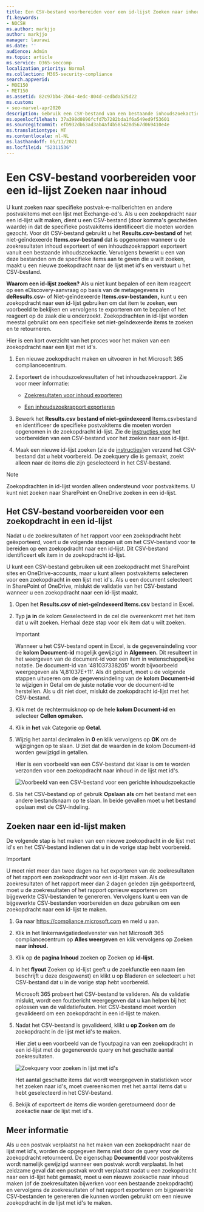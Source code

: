 ```yaml
---
title: Een CSV-bestand voorbereiden voor een id-lijst Zoeken naar inhoud
f1.keywords:
- NOCSH
ms.author: markjjo
author: markjjo
manager: laurawi
ms.date: ''
audience: Admin
ms.topic: article
ms.service: O365-seccomp
localization_priority: Normal
ms.collection: M365-security-compliance
search.appverid:
- MOE150
- MET150
ms.assetid: 82c97bb4-2b64-4edc-804d-cedbda525d22
ms.custom:
- seo-marvel-apr2020
description: Gebruik een CSV-bestand van een bestaande inhoudszoekactie om een zoekopdracht in de lijst met id's te maken die specifieke e-mailitems retourneert.
ms.openlocfilehash: 37a398d0896fcfd7b7282bda1f6a549ed9f53601
ms.sourcegitcommit: efb932db63ad3ab4af4b585428d567d069410e4e
ms.translationtype: MT
ms.contentlocale: nl-NL
ms.lasthandoff: 05/11/2021
ms.locfileid: "52311536"
---
```

# <a name="prepare-a-csv-file-for-an-id-list-content-search"></a>Een CSV-bestand voorbereiden voor een id-lijst Zoeken naar inhoud

U kunt zoeken naar specifieke postvak-e-mailberichten en andere postvakitems met een lijst met Exchange-ed's. Als u een zoekopdracht naar een id-lijst wilt maken, dient u een CSV-bestand (door komma's gescheiden waarde) in dat de specifieke postvakitems identificeert die moeten worden gezocht. Voor dit CSV-bestand gebruikt u het **Results.csv-bestand of** het niet-geïndexeerde **Items.csv-bestand** dat is opgenomen wanneer u de zoekresultaten inhoud exporteert of een inhoudszoekrapport exporteert vanuit een bestaande inhoudszoekactie. Vervolgens bewerkt u een van deze bestanden om de specifieke items aan te geven die u wilt zoeken, maakt u een nieuwe zoekopdracht naar de lijst met id's en verstuurt u het CSV-bestand.

**Waarom een id-lijst zoeken?** Als u niet kunt bepalen of een item reageert op een eDiscovery-aanvraag op basis van de metagegevens in **deResults.csv-** of Niet-geïndexeerde **Items.csv-bestanden,** kunt u een zoekopdracht naar een id-lijst gebruiken om dat item te zoeken, een voorbeeld te bekijken en vervolgens te exporteren om te bepalen of het reageert op de zaak die u onderzoekt. Zoekopdrachten in id-lijst worden meestal gebruikt om een specifieke set niet-geïndexeerde items te zoeken en te retourneren.

Hier is een kort overzicht van het proces voor het maken van een zoekopdracht naar een lijst met id's.

1. Een nieuwe zoekopdracht maken en uitvoeren in het Microsoft 365 compliancecentrum.

2. Exporteert de inhoudszoekresultaten of het inhoudszoekrapport. Zie voor meer informatie:

    - [Zoekresultaten voor inhoud exporteren](export-search-results.md)

    - [Een inhoudszoekrapport exporteren](export-a-content-search-report.md)

3. Bewerk het **Results.csv** **bestand of niet-geïndexeerd** Items.csvbestand en identificeer de specifieke postvakitems die moeten worden opgenomen in de zoekopdracht id-lijst. Zie de [instructies voor](#prepare-the-csv-file-for-an-id-list-search) het voorbereiden van een CSV-bestand voor het zoeken naar een id-lijst.

4. Maak een nieuwe id-lijst zoeken (zie de [instructies)](#create-an-id-list-search)en verzend het CSV-bestand dat u hebt voorbereid. De zoekquery die is gemaakt, zoekt alleen naar de items die zijn geselecteerd in het CSV-bestand.

> [!NOTE]
> Zoekopdrachten in id-lijst worden alleen ondersteund voor postvakitems. U kunt niet zoeken naar SharePoint en OneDrive zoeken in een id-lijst.

## <a name="prepare-the-csv-file-for-an-id-list-search"></a>Het CSV-bestand voorbereiden voor een zoekopdracht in een id-lijst

Nadat u de zoekresultaten of het rapport voor een zoekopdracht hebt geëxporteerd, voert u de volgende stappen uit om het CSV-bestand voor te bereiden op een zoekopdracht naar een id-lijst. Dit CSV-bestand identificeert elk item in de zoekopdracht id-lijst.

U kunt een CSV-bestand gebruiken uit een zoekopdracht met SharePoint sites en OneDrive-accounts, maar u kunt alleen postvakitems selecteren voor een zoekopdracht in een lijst met id's. Als u een document selecteert in SharePoint of OneDrive, mislukt de validatie van het CSV-bestand wanneer u een zoekopdracht naar een id-lijst maakt.

1. Open het **Results.csv** **of niet-geïndexeerd Items.csv** bestand in Excel.

2. Typ **ja** **in** de kolom Geselecteerd in de cel die overeenkomt met het item dat u wilt zoeken. Herhaal deze stap voor elk item dat u wilt zoeken.

    > [!IMPORTANT]
    > Wanneer u het CSV-bestand opent in Excel, is de gegevensindeling voor de **kolom Document-id** mogelijk gewijzigd in **Algemeen.** Dit resulteert in het weergeven van de document-id voor een item in wetenschappelijke notatie. De document-id van '481037338205' wordt bijvoorbeeld weergegeven als '4,81037E+11'. Als dit gebeurt, moet u de volgende stappen uitvoeren om de  gegevensindeling van de **kolom Document-id** te wijzigen in Getal om de juiste notatie voor de document-id te herstellen. Als u dit niet doet, mislukt de zoekopdracht id-lijst met het CSV-bestand.

3. Klik met de rechtermuisknop op de hele **kolom Document-id** en selecteer **Cellen opmaken.**

4. Klik in **het** vak Categorie op **Getal**.

5. Wijzig het aantal decimalen in **0** en klik vervolgens op **OK** om de wijzigingen op te slaan. U ziet dat de waarden in de kolom Document-id worden gewijzigd in getallen.

    Hier is een voorbeeld van een CSV-bestand dat klaar is om te worden verzonden voor een zoekopdracht naar inhoud in de lijst met id's.

    ![Voorbeeld van een CSV-bestand voor een gerichte inhoudszoekactie](../media/SearchIDListCSVFile.png)

6. Sla het CSV-bestand op of gebruik **Opslaan als** om het bestand met een andere bestandsnaam op te slaan. In beide gevallen moet u het bestand opslaan met de CSV-indeling.

## <a name="create-an-id-list-search"></a>Zoeken naar een id-lijst maken

De volgende stap is het maken van een nieuwe zoekopdracht in de lijst met id's en het CSV-bestand indienen dat u in de vorige stap hebt voorbereid.

> [!IMPORTANT]
> U moet niet meer dan twee dagen na het exporteren van de zoekresultaten of het rapport een zoekopdracht voor een id-lijst maken. Als de zoekresultaten of het rapport meer dan 2 dagen geleden zijn geëxporteerd, moet u de zoekresultaten of het rapport opnieuw exporteren om bijgewerkte CSV-bestanden te genereren. Vervolgens kunt u een van de bijgewerkte CSV-bestanden voorbereiden en deze gebruiken om een zoekopdracht naar een id-lijst te maken.

1. Ga naar <https://compliance.microsoft.com> en meld u aan.

2. Klik in het linkernavigatiedeelvenster van het Microsoft 365 compliancecentrum op **Alles weergeven** en klik vervolgens op Zoeken **naar inhoud.**

3. Klik op **de pagina Inhoud** zoeken op Zoeken op **id-lijst.**

4. In het **flyout** Zoeken op id-lijst geeft u de zoekfunctie een naam (en beschrijft u deze desgewenst) en klikt u op Bladeren en selecteert u het CSV-bestand dat u in de vorige stap hebt voorbereid. 

    Microsoft 365 probeert het CSV-bestand te valideren. Als de validatie mislukt, wordt een foutbericht weergegeven dat u kan helpen bij het oplossen van de validatiefouten. Het CSV-bestand moet worden gevalideerd om een zoekopdracht in een id-lijst te maken.

5. Nadat het CSV-bestand is gevalideerd, klikt u **op Zoeken om** de zoekopdracht in de lijst met id's te maken.

    Hier ziet u een voorbeeld van de flyoutpagina van een zoekopdracht in een id-lijst met de gegenereerde query en het geschatte aantal zoekresultaten.

    ![Zoekquery voor zoeken in lijst met id's](../media/SearchIDListFlyout.png)

    Het aantal geschatte items dat wordt weergegeven in statistieken voor het zoeken naar id's, moet overeenkomen met het aantal items dat u hebt geselecteerd in het CSV-bestand.

6. Bekijk of exporteert de items die worden geretourneerd door de zoekactie naar de lijst met id's.

## <a name="more-information"></a>Meer informatie

Als u een postvak verplaatst na het maken van een zoekopdracht naar de lijst met id's, worden de opgegeven items niet door de query voor de zoekopdracht retourneerd. De eigenschap **DocumentId** voor postvakitems wordt namelijk gewijzigd wanneer een postvak wordt verplaatst. In het zeldzame geval dat een postvak wordt verplaatst nadat u een zoekopdracht naar een id-lijst hebt gemaakt, moet u een nieuwe zoekactie naar inhoud maken (of de zoekresultaten bijwerken voor een bestaande zoekopdracht) en vervolgens de zoekresultaten of het rapport exporteren om bijgewerkte CSV-bestanden te genereren die kunnen worden gebruikt om een nieuwe zoekopdracht in de lijst met id's te maken.
